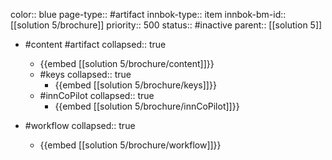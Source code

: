 color:: blue
page-type:: #artifact
innbok-type:: item
innbok-bm-id:: [[solution 5/brochure]]
priority:: 500
status:: #inactive
parent:: [[solution 5]]

- #content #artifact
  collapsed:: true
	- {{embed [[solution 5/brochure/content]]}}
  - #keys
    collapsed:: true
	  - {{embed [[solution 5/brochure/keys]]}}
  - #innCoPilot
    collapsed:: true
	  - {{embed [[solution 5/brochure/innCoPilot]]}}

- #workflow
  collapsed:: true
	- {{embed [[solution 5/brochure/workflow]]}}






